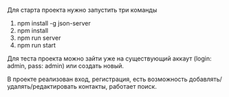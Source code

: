Для старта проекта нужно запустить три команды 

1) npm install -g json-server
2) npm install
3) npm run server
4) npm run start
 
Для теста проекта можно зайти уже на существующий аккаут (login: admin, pass: admin) или создать новый.

В проекте реализован вход, регистрация, есть возможность добавлять/удалять/редактировать контакты, работает поиск.
